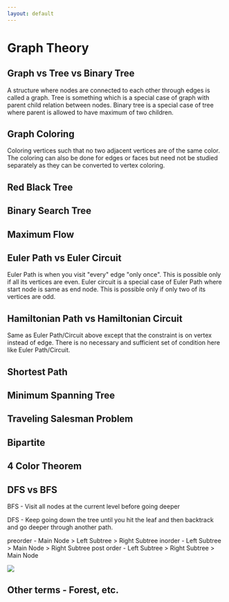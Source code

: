 ```yaml
---
layout: default
---
```

# Graph Theory

## Graph vs Tree vs Binary Tree

A structure where nodes are connected to each other through edges is called a graph. Tree is something which is a special case of graph with parent child relation between nodes. Binary tree is a special case of tree where parent is allowed to have maximum of two children.

## Graph Coloring

Coloring vertices such that no two adjacent vertices are of the same color. The coloring can also be done for edges or faces but need not be studied separately as they can be converted to vertex coloring.

## Red Black Tree

## Binary Search Tree

## Maximum Flow

## Euler Path vs Euler Circuit

Euler Path is when you visit "every" edge "only once". This is possible only if all its vertices are even. Euler circuit is a special case of Euler Path where start node is same as end node. This is possible only if only two of its vertices are odd.

## Hamiltonian Path vs Hamiltonian Circuit

Same as Euler Path/Circuit above except that the constraint is on vertex instead of edge. There is no necessary and sufficient set of condition here like Euler Path/Circuit.

## Shortest Path

## Minimum Spanning Tree

## Traveling Salesman Problem

## Bipartite

## 4 Color Theorem

## DFS vs BFS

BFS - Visit all nodes at the current level before going deeper

DFS - Keep going down the tree until you hit the leaf and then backtrack and go deeper through another path.

preorder - Main Node > Left Subtree > Right Subtree
inorder  - Left Subtree > Main Node > Right Subtree
post order  - Left Subtree > Right Subtree >  Main Node

[![](http://img.youtube.com/vi/zaBhtODEL0w/0.jpg)](http://www.youtube.com/watch?v=zaBhtODEL0w "DFS vs BFS (HackerRank)")

## Other terms - Forest, etc.
